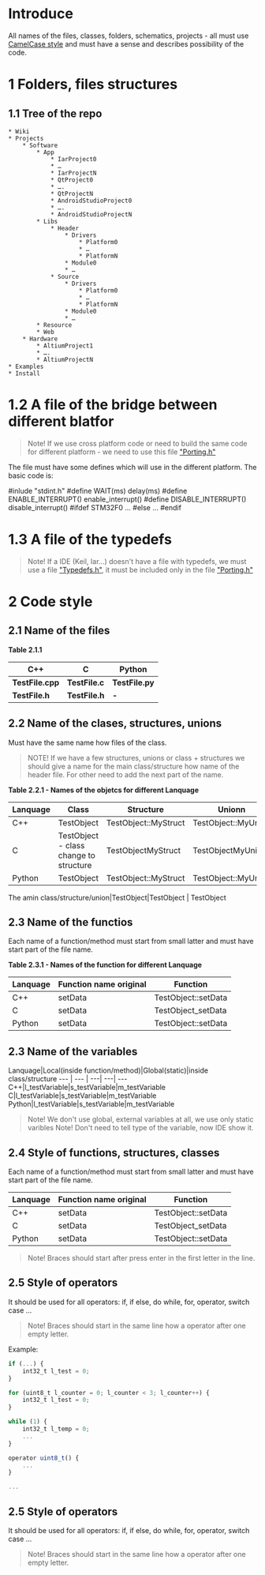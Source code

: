 Introduce 
======
All names of the files, classes, folders, schematics, projects - all must use [CamelCase style](https://ru.wikipedia.org/wiki/CamelCase) and must have a sense and describes possibility of the code.

1 Folders, files structures
======
1.1 Tree of the repo
------
> 
    * Wiki 
    * Projects
        * Software
            * App
                * IarProject0
                * …
                * IarProjectN
                * QtProject0 
                * ….
                * QtProjectN
                * AndroidStudioProject0 
                * ….
                * AndroidStudioProjectN
            * Libs
                * Header 
                    * Drivers 
                        * Platform0 
                        * …
                        * PlatformN 
                    * Module0
                    * …  
                * Source 
                    * Drivers 
                        * Platform0 
                        * …
                        * PlatformN 
                    * Module0
                    * …  
            * Resource
            * Web 
        * Hardware
            * AltiumProject1
            * ….  
            * AltiumProjectN
    * Examples
    * Install 
>

1.2 A file of the bridge between different blatfor
======
>Note! If we use cross platform code or need to build the same code for different platform - we need to use this file ["Porting.h"](https://gitlab.com/droid-technologies/Information/tree/master/Template/Projects/Lips/Header/Porting.h)
 
The file must have some defines which will use in the different platform. 
The basic code is:

#inlude "stdint.h"
#define WAIT(ms)                     delay(ms)
#define ENABLE_INTERRUPT()           enable_interrupt()
#define DISABLE_INTERRUPT()          disable_interrupt()
#ifdef STM32F0
...
#else
...
#endif

1.3 A file of the typedefs 
======
> Note! If a IDE (Keil, Iar...) doesn't have a file with typedefs, we must use a file ["Typedefs.h"](https://gitlab.com/droid-technologies/Information/tree/master/Template/Projects/Lips/Header/Typedefs.h), it must be included only in the file ["Porting.h"](https://gitlab.com/droid-technologies/Information/tree/master/Template/Projects/Lips/Header/Porting.h) 

2 Code style
======
2.1 Name of the files
------
**Table 2.1.1**

C++| C| Python
--- | --- | ---
**TestFile.cpp** | **TestFile.c** | **TestFile.py** 
**TestFile.h** | **TestFile.h** |      **-**


2.2 Name of the clases, structures, unions
------
Must have the same name how files of the class.
>NOTE! If we have a few structures, unions or class + structures we should give a name for the main class/structure how name of the header file. For other need to add the next part of the name.

**Table 2.2.1 - Names of the objetcs for different Lanquage**

Lanquage|Class| Structure| Unionn
--- | --- | ---| --- 
C++|TestObject|TestObject::MyStruct|TestObject::MyUnion
C|TestObject - class change to structure|TestObjectMyStruct|TestObjectMyUnion
Python|TestObject|TestObject::MyStruct|TestObject::MyUnion

The amin class/structure/union|TestObject|TestObject | TestObject

2.3 Name of the functios
------
Each name of a function/method must start from small latter and must have start part of the file name.

**Table 2.3.1 - Names of the function for different Lanquage**

Lanquage|Function name original|Function
--- | --- | ---
C++|setData|TestObject::setData
C|setData|TestObject_setData
Python|setData|TestObject::setData

2.3 Name of the variables
------
Lanquage|Local(inside function/method)|Global(static)|inside class/structure
--- | --- | ---| ---| ---
C++|l_testVariable|s_testVariable|m_testVariable
C|l_testVariable|s_testVariable|m_testVariable
Python|l_testVariable|s_testVariable|m_testVariable

>Note! We don't use global, external variables at all, we use only static varibles
>Note! Don't need to tell type of the variable, now IDE show it.

2.4 Style of functions, structures, classes
------
Each name of a function/method must start from small latter and must have start part of the file name.

Lanquage|Function name original|Function
--- | --- | ---
C++|setData|TestObject::setData
C|setData|TestObject_setData
Python|setData|TestObject::setData

>Note! Braces should start after press enter in the first letter in the line.

2.5 Style of operators
------
It should be used for all operators: if, if else, do while, for, operator, switch case ...
>Note! Braces should start in the same line how  a operator  after one empty letter.

Example:
```javascript
if (...) {
    int32_t l_test = 0;
}

for (uint8_t l_counter = 0; l_counter < 3; l_counter++) {
    int32_t l_test = 0;
}

while (1) {
    int32_t l_temp = 0;
    ...
}

operator uint8_t() {
    ...
}

...
```
 
 2.5 Style of operators
------
It should be used for all operators: if, if else, do while, for, operator, switch case ...
>Note! Braces should start in the same line how  a operator  after one empty letter.

 
 
